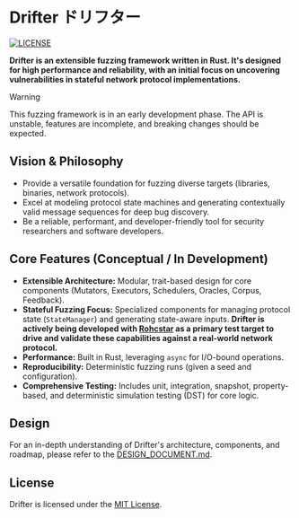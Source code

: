 # Drifter ドリフター

[![LICENSE](https://img.shields.io/badge/license-MIT-blue.svg)](LICENSE)

**Drifter is an extensible fuzzing framework written in Rust. It's designed for high performance and reliability, with an initial focus on uncovering vulnerabilities in stateful network protocol implementations.**

> [!WARNING]
> This fuzzing framework is in an early development phase.
> The API is unstable, features are incomplete, and breaking changes should be expected.

## Vision & Philosophy

*   Provide a versatile foundation for fuzzing diverse targets (libraries, binaries, network protocols).
*   Excel at modeling protocol state machines and generating contextually valid message sequences for deep bug discovery.
*   Be a reliable, performant, and developer-friendly tool for security researchers and software developers.

## Core Features (Conceptual / In Development)

*   **Extensible Architecture:** Modular, trait-based design for core components (Mutators, Executors, Schedulers, Oracles, Corpus, Feedback).
*   **Stateful Fuzzing Focus:** Specialized components for managing protocol state (`StateManager`) and generating state-aware inputs. **Drifter is actively being developed with [Rohcstar](https://github.com/mitander/rohcstar) as a primary test target to drive and validate these capabilities against a real-world network protocol.**
*   **Performance:** Built in Rust, leveraging `async` for I/O-bound operations.
*   **Reproducibility:** Deterministic fuzzing runs (given a seed and configuration).
*   **Comprehensive Testing:** Includes unit, integration, snapshot, property-based, and deterministic simulation testing (DST) for core logic.

## Design

For an in-depth understanding of Drifter's architecture, components, and roadmap, please refer to the [DESIGN_DOCUMENT.md](docs/DESIGN_DOCUMENT.md).

## License

Drifter is licensed under the [MIT License](LICENSE).
